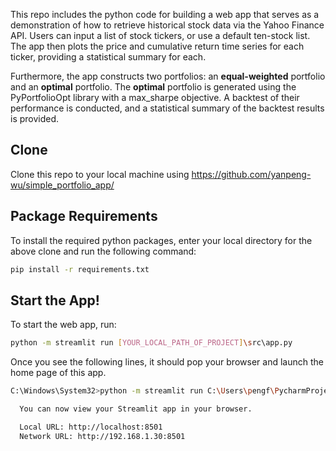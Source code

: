 This repo includes the python code for building a web app that serves as a demonstration of how to retrieve
historical stock data via the Yahoo Finance API. Users can input a list of stock tickers, or use a default
ten-stock list. The app then plots the price and cumulative return time series for each ticker, providing a
statistical summary for each.

Furthermore, the app constructs two portfolios: an **equal-weighted** portfolio and an **optimal**
portfolio. The **optimal** portfolio is generated using the PyPortfolioOpt library with a max_sharpe
objective. A backtest of their performance is conducted, and a statistical summary of the backtest
results is provided.

## Clone
Clone this repo to your local machine using https://github.com/yanpeng-wu/simple_portfolio_app/

## Package Requirements
To install the required python packages, enter your local directory for the above clone and run the following command:
```bash
pip install -r requirements.txt
```

## Start the App!
To start the web app, run:
```bash
python -m streamlit run [YOUR_LOCAL_PATH_OF_PROJECT]\src\app.py
```
Once you see the following lines, it should pop your browser and launch the home page of this app.
```bash
C:\Windows\System32>python -m streamlit run C:\Users\pengf\PycharmProjects\simple_portfolio_app\src\app.py

  You can now view your Streamlit app in your browser.

  Local URL: http://localhost:8501
  Network URL: http://192.168.1.30:8501
```
